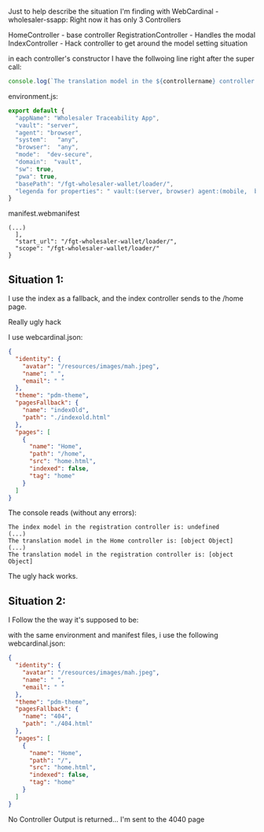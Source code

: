 Just to help describe the situation I'm finding with WebCardinal - wholesaler-ssapp:
Right now it has only 3 Controllers

HomeController - base controller
RegistrationController - Handles the modal
IndexController - Hack controller to get around the model setting situation

in each controller's constructor I have the follwoing line right after the super call:
```js
console.log(`The translation model in the ${controllername} controller is: ${WebCardinal.translations.en}`);
```

environment.js:

```js
export default {
  "appName": "Wholesaler Traceability App",
  "vault": "server",
  "agent": "browser",
  "system":   "any",
  "browser":  "any",
  "mode":  "dev-secure",
  "domain":  "vault",
  "sw": true,
  "pwa": true,
  "basePath": "/fgt-wholesaler-wallet/loader/",
  "legenda for properties": " vault:(server, browser) agent:(mobile,  browser)  system:(iOS, Android, any) browser:(Chrome, Firefox, any) mode:(autologin,dev-autologin, secure, dev-secure) sw:(true, false) pwa:(true, false)"
}
```

manifest.webmanifest
```
(...)
  ],
  "start_url": "/fgt-wholesaler-wallet/loader/",
  "scope": "/fgt-wholesaler-wallet/loader/"
}
```


## Situation 1:

I use the index as a fallback, and the index controller sends to the /home page.

Really ugly hack

I use webcardinal.json:
```json
{
  "identity": {
    "avatar": "/resources/images/mah.jpeg",
    "name": " ",
    "email": " "
  },
  "theme": "pdm-theme",
  "pagesFallback": {
    "name": "indexOld",
    "path": "./indexold.html"
  },
  "pages": [
    {
      "name": "Home",
      "path": "/home",
      "src": "home.html",
      "indexed": false,
      "tag": "home"
    }
  ]
}
```

The console reads (without any errors):
```
The index model in the registration controller is: undefined
(...)
The translation model in the Home controller is: [object Object]
(...)
The translation model in the registration controller is: [object Object]
```

The ugly hack works.

## Situation 2:

I Follow the the way it's supposed to be:

with the same environment and manifest files, i use the following webcardinal.json:
```json
{
  "identity": {
    "avatar": "/resources/images/mah.jpeg",
    "name": " ",
    "email": " "
  },
  "theme": "pdm-theme",
  "pagesFallback": {
    "name": "404",
    "path": "./404.html"
  },
  "pages": [
    {
      "name": "Home",
      "path": "/",
      "src": "home.html",
      "indexed": false,
      "tag": "home"
    }
  ]
}
```

No Controller Output is returned... I'm sent to the 4040 page





